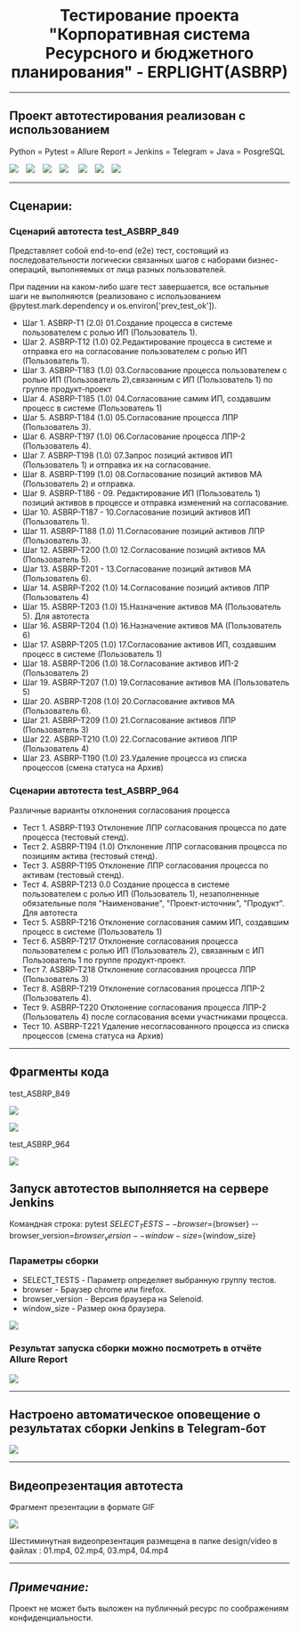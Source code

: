 <h1 align="center">Тестирование проекта "Корпоративная система Ресурсного и бюджетного планирования" - ERPLIGHT(ASBRP)</h1>
<hr>

## Проект автотестирования реализован с использованием
Python = Pytest = Allure Report = Jenkins = Telegram = Java = PosgreSQL

![](/design/icons/Python.png)&emsp;![](/design/icons/Pytest.png)&emsp;![](/design/icons/Allure_Report.png)&emsp;![](/design/icons/Jenkins.png)&emsp;
![](/design/icons/Telegram.png)&emsp;![](/design/icons/Java.png)&emsp;![ ](/design/icons/Postgresql.png)
<hr>

## Сценарии:

### Сценарий автотеста test_ASBRP_849
Представляет собой end-to-end (e2e) тест, состоящий из последовательности логически связанных шагов с наборами бизнес-операций, выполняемых от лица разных пользователей.

При падении на каком-либо шаге тест завершается, все остальные шаги не выполняются (реализовано с использованием @pytest.mark.dependency и os.environ['prev_test_ok']).
 
* Шаг 1. ASBRP-T1 (2.0) 01.Создание процесса в системе пользователем с ролью ИП (Пользователь 1).
* Шаг 2. ASBRP-T12 (1.0) 02.Редактирование процесса в системе и отправка его на согласование пользователем с ролью ИП (Пользователь 1).
* Шаг 3. ASBRP-T183 (1.0) 03.Согласование процесса пользователем с ролью ИП (Пользователь 2),связанным с ИП (Пользователь 1) по группе продукт-проект
* Шаг 4. ASBRP-T185 (1.0) 04.Согласование самим ИП, создавшим процесс в системе (Пользователь 1)
* Шаг 5. ASBRP-T184 (1.0) 05.Согласование процесса ЛПР (Пользователь 3).
* Шаг 6. ASBRP-T197 (1.0) 06.Согласование процесса ЛПР-2 (Пользователь 4).
* Шаг 7. ASBRP-T198 (1.0) 07.Запрос позиций активов ИП (Пользователь 1) и отправка их на согласование.
* Шаг 8. ASBRP-T199 (1.0) 08.Согласование позиций активов МА (Пользователь 2) и отправка.
* Шаг 9. ASBRP-T186 - 09. Редактирование ИП (Пользователь 1) позиций активов в процессе и отправка изменений на согласование.
* Шаг 10. ASBRP-T187 - 10.Согласование позиций активов ИП (Пользователь 1).
* Шаг 11. ASBRP-T188 (1.0) 11.Согласование позиций активов ЛПР (Пользователь 3).
* Шаг 12. ASBRP-T200 (1.0) 12.Согласование позиций активов МА (Пользователь 5).
* Шаг 13. ASBRP-T201 - 13.Согласование позиций активов МА (Пользователь 6).
* Шаг 14. ASBRP-T202 (1.0) 14.Согласование позиций активов ЛПР (Пользователь 4)
* Шаг 15. ASBRP-T203 (1.0) 15.Назначение активов МА (Пользователь 5). Для автотеста
* Шаг 16. ASBRP-T204 (1.0) 16.Назначение активов МА (Пользователь 6)
* Шаг 17. ASBRP-T205 (1.0) 17.Согласование активов ИП, создавшим процесс в системе (Пользователь 1)
* Шаг 18. ASBRP-T206 (1.0) 18.Согласование активов ИП-2 (Пользователь 2)
* Шаг 19. ASBRP-T207 (1.0) 19.Согласование активов МА (Пользователь 5)
* Шаг 20. ASBRP-T208 (1.0) 20.Согласование активов МА (Пользователь 6).
* Шаг 21. ASBRP-T209 (1.0) 21.Согласование активов ЛПР (Пользователь 3)
* Шаг 22. ASBRP-T210 (1.0) 22.Согласование активов ЛПР (Пользователь 4)
* Шаг 23. ASBRP-T190 (1.0) 23.Удаление процесса из списка процессов (смена статуса на Архив)


### Сценарии автотеста test_ASBRP_964

Различные варианты отклонения согласования процесса

* Тест 1. ASBRP-T193 Отклонение ЛПР согласования процесса по дате процесса (тестовый стенд).
* Тест 2. ASBRP-T194 (1.0) Отклонение ЛПР согласования процесса по позициям актива (тестовый стенд).
* Тест 3. ASBRP-T195 Отклонение ЛПР согласования процесса по активам (тестовый стенд).
* Тест 4. ASBRP-T213 0.0 Создание процесса в системе пользователем с ролью ИП (Пользователь 1), незаполненные обязательные поля "Наименование", "Проект-источник", "Продукт". Для автотеста
* Тест 5. ASBRP-T216 Отклонение согласования самим ИП, создавшим процесс в системе (Пользователь 1)
* Тест 6. ASBRP-T217 Отклонение согласования процесса пользователем с ролью ИП (Пользователь 2), связанным с ИП Пользователь 1 по группе продукт-проект.
* Тест 7. ASBRP-T218 Отклонение согласования процесса ЛПР (Пользователь 3)
* Тест 8. ASBRP-T219 Отклонение согласования процесса ЛПР-2 (Пользователь 4).
* Тест 9. ASBRP-T220 Отклонение согласования процесса ЛПР-2 (Пользователь 4) после согласования всеми участниками процесса.
* Тест 10. ASBRP-T221 Удаление несогласованного процесса из списка процессов (смена статуса на Архив)

<hr>

## Фрагменты кода

test_ASBRP_849

![](/design/images/code1.png)

![](/design/images/code2.png)

test_ASBRP_964

![](/design/images/code3.png)

## Запуск автотестов выполняется на сервере Jenkins

Командная строка:
pytest ${SELECT_TESTS} --browser=${browser} --browser_version=${browser_version} --window-size=${window_size}

### Параметры сборки

* SELECT_TESTS - Параметр определяет выбранную группу тестов.
* browser - Браузер chrome или firefox.
* browser_version - Версия браузера на Selenoid.
* window_size - Размер окна браузера.

![](/design/images/jenkins1.png)

### Результат запуска сборки можно посмотреть в отчёте Allure Report

![](/design/images/jenkins2.png)

<hr>

## Настроено автоматическое оповещение о результатах сборки Jenkins в Telegram-бот

![](/design/images/telegram_bot.png)

<hr>

## Видеопрезентация автотеста

Фрагмент презентации в формате GIF

![](https://github.com/VladimirSedunov/erplight_asbrp/blob/main/design/video/v01.gif)

Шестиминутная видеопрезентация размещена в папке design/video в файлах : 01.mp4, 02.mp4, 03.mp4, 04.mp4

<hr>

## _Примечание:_

Проект не может быть выложен на публичный ресурс по соображениям конфиденциальности.

